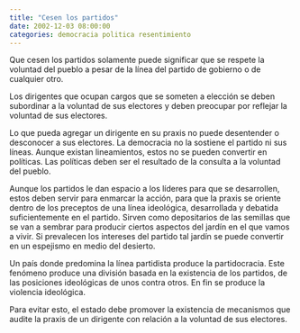 ```yaml
---
title: "Cesen los partidos"
date: 2002-12-03 08:00:00
categories: democracia politica resentimiento
---
```

Que cesen los partidos solamente puede significar que se respete la voluntad del pueblo a pesar de la línea del partido de gobierno o de cualquier otro. 

Los dirigentes que ocupan cargos que se someten a elección se deben subordinar a la voluntad de sus electores y deben preocupar por reflejar la voluntad de sus electores. 

Lo que pueda agregar un dirigente en su praxis no puede desentender o desconocer a sus electores. La democracia no la sostiene el partido ni sus líneas. Aunque existan lineamientos, estos no se pueden convertir en políticas. Las políticas deben ser el resultado de la consulta a la voluntad del pueblo. 

Aunque los partidos le dan espacio a los líderes para que se desarrollen, estos deben servir para enmarcar la acción, para que la praxis se oriente dentro de los preceptos de una línea ideológica, desarrollada y debatida suficientemente en el partido. Sirven como depositarios de las semillas que se van a sembrar para producir ciertos aspectos del jardín en el que vamos a vivir. Si prevalecen los intereses del partido tal jardín se puede convertir en un espejismo en medio del desierto. 

Un país donde predomina la línea partidista produce la partidocracia. Este fenómeno produce una división basada en la existencia de los partidos, de las posiciones ideológicas de unos contra otros. En fin se produce la violencia ideológica. 

Para evitar esto, el estado debe promover la existencia de mecanismos que audite la praxis de un dirigente con relación a la voluntad de sus electores. 
